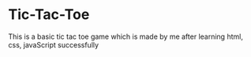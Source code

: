 # Tic-Tac-Toe
This is a basic tic tac toe game which is made by me after learning html, css, javaScript successfully
